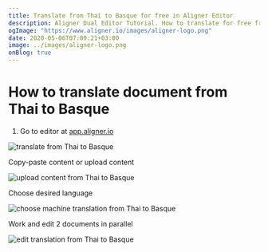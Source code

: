 ```yaml
---
title: Translate from Thai to Basque for free in Aligner Editor
description: Aligner Dual Editor Tutorial. How to translate for free from Thai to Basque. Aligner is multilingual document management platform. 
ogImage: "https://www.aligner.io/images/aligner-logo.png"
date: 2020-05-06T07:09:21+03:00
image: ../images/aligner-logo.png
onBlog: true
---
```


# How to translate document from Thai to Basque

1. Go to editor at [app.aligner.io](https://app.aligner.io "Aligner App web page")

![translate from Thai to Basque](../aligner-blank-editor.png "translate from Thai to Basque")

Copy-paste content or upload content

![upload content from Thai to Basque](../aligner-uploaded-document.png "upload content from Thai to Basque")

Choose desired language

![choose machine translation from Thai to Basque](../aligner-language-dropdown.png "choose machine translation from Thai to Basque")

Work and edit 2 documents in parallel

![edit translation from Thai to Basque](../aligner-double-sitded-editor.png "edit translation from Thai to Basque")

